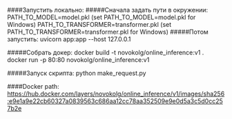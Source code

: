 ####Запустить локально: 
#####Сначала задать пути в окружении:
 PATH_TO_MODEL=model.pkl (set PATH_TO_MODEL=model.pkl for Windows) 
 PATH_TO_TRANSFORMER=transformer.pkl (set PATH_TO_TRANSFORMER=transformer.pkl for Windows) 
 #####Потом запустить: 
 uvicorn app:app --host 127.0.0.1

#####Собрать докер: 
docker build -t novokolg/online_inference:v1 . 
docker run -p 80:80 novokolg/online_inference:v1

#####Запуск скрипта: 
python make_request.py

####Docker path:
https://hub.docker.com/layers/novokolg/online_inference/v1/images/sha256:e9e1a9e22cb60327a0839563c686aa12cc78aa352509e9e0d5a3c5d0cc257b2e